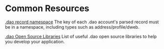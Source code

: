 # Common Resources

[.dao record namespace](../../register-.dao/character-list/fraud-prevention.md) The key of each .dao account's parsed record must be in a namespace, including types such as address/profile/dweb.

[.dao Open Source Libraries](../../register-.dao/character-list/fraud-prevention.md) List of useful .dao open source libraries to help you develop your application.
